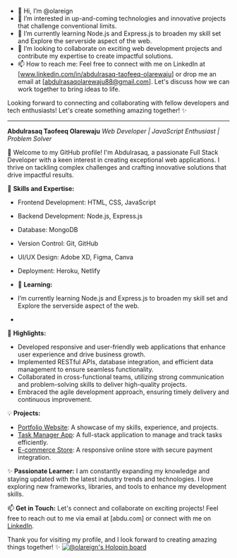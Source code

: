 - 👋 Hi, I’m @olareign
- 👀 I’m interested in up-and-coming technologies and innovative projects that challenge conventional limits.
- 🌱 I’m currently learning Node.js and Express.js to broaden my skill set and Explore the serverside aspect of the web.
- 💞️ I’m looking to collaborate on exciting web development projects and contribute my expertise to create impactful solutions.
- 📫 How to reach me: Feel free to connect with me on LinkedIn at [www.linkedin.com/in/abdulrasaq-taofeeq-olarewaju] or drop me an email at [abdulrasaqolarewaju88@gmail.com]. Let's discuss how we can work together to bring ideas to life.

Looking forward to connecting and collaborating with fellow developers and tech enthusiasts! Let's create something amazing together! ✨
****************************************************************************************************************************************************************
**Abdulrasaq Taofeeq Olarewaju**
*Web Developer | JavaScript Enthusiast | Problem Solver*

👋 Welcome to my GitHub profile! I'm Abdulrasaq, a passionate Full Stack Developer with a keen interest in creating exceptional web applications. I thrive on tackling complex challenges and crafting innovative solutions that drive impactful results.

🚀 **Skills and Expertise:**
- Frontend Development: HTML, CSS, JavaScript
- Backend Development: Node.js, Express.js
- Database: MongoDB
- Version Control: Git, GitHub
- UI/UX Design: Adobe XD, Figma, Canva
- Deployment: Heroku, Netlify
  
- 🌱 **Learning:**
- I’m currently learning Node.js and Express.js to broaden my skill set and Explore the serverside aspect of the web.
- 
🌟 **Highlights:**
- Developed responsive and user-friendly web applications that enhance user experience and drive business growth.
- Implemented RESTful APIs, database integration, and efficient data management to ensure seamless functionality.
- Collaborated in cross-functional teams, utilizing strong communication and problem-solving skills to deliver high-quality projects.
- Embraced the agile development approach, ensuring timely delivery and continuous improvement.

💡 **Projects:**
- [Portfolio Website](https:*****//example.com): A showcase of my skills, experience, and projects.
- [Task Manager App](https:******//example.com): A full-stack application to manage and track tasks efficiently.
- [E-commerce Store](https:******//example.com): A responsive online store with secure payment integration.

✨ **Passionate Learner:**
I am constantly expanding my knowledge and staying updated with the latest industry trends and technologies. I love exploring new frameworks, libraries, and tools to enhance my development skills.

📫 **Get in Touch:**
Let's connect and collaborate on exciting projects! Feel free to reach out to me via email at [abdu.com] or connect with me on [LinkedIn](https://www.linkedin.com/in/abdulrasaq-taofeeq-olarewaju).

Thank you for visiting my profile, and I look forward to creating amazing things together! ✨
[![@olareign's Holopin board](https://holopin.me/olareign)](https://holopin.io/@olareign)
